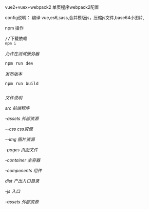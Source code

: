 vue2+vuex+webpack2
单页程序webpack2配置

config说明：
编译 vue,es6,sass,合并模版js，压缩js文件,base64小图片,

npm 操作
<pre>
//下载依赖
<code>npm i</code>

<i>允许在测试服务器</i>
<p>npm run dev

<i>发布版本</i>
<p>npm run build
</pre>
<i>文件说明
<p>src 前端程序
<p>-assets 外部资源
<p>--css css资源
<p>--img 图片资源
<p>-pages 页面文件
<p>-container 主容器
<p>-components 组件
<p>dist 产出入口目录
<p>-js 入口
<p>-assets 外部资源
</pre>

